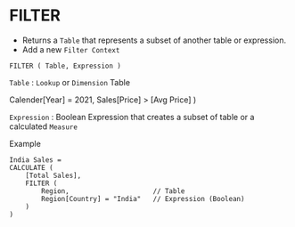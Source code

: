 # FILTER

- Returns a `Table` that represents a subset of another table or expression.
- Add a new `Filter Context`

```DAX
FILTER ( Table, Expression )
```

`Table` : `Lookup` or `Dimension` Table 

Calender[Year] = 2021, Sales[Price] > [Avg Price] )

`Expression` : Boolean Expression that creates a subset of table or a calculated `Measure` 

Example 

```DAX
India Sales = 
CALCULATE (
    [Total Sales],                          
    FILTER ( 
        Region,                     // Table
        Region[Country] = "India"   // Expression (Boolean)
    )
)
```
